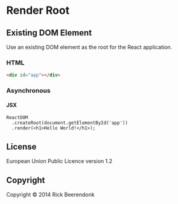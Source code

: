 # Render Root

## Existing DOM Element

Use an existing DOM element as the root for the React application.

### HTML

```HTML
<div id="app"></div>
```

### Asynchronous

#### JSX

```JSX
ReactDOM
  .createRoot(document.getElementById('app'))
  .render(<h1>Hello World!</h1>);
```

## License

European Union Public Licence version 1.2

## Copyright

Copyright © 2014 Rick Beerendonk
